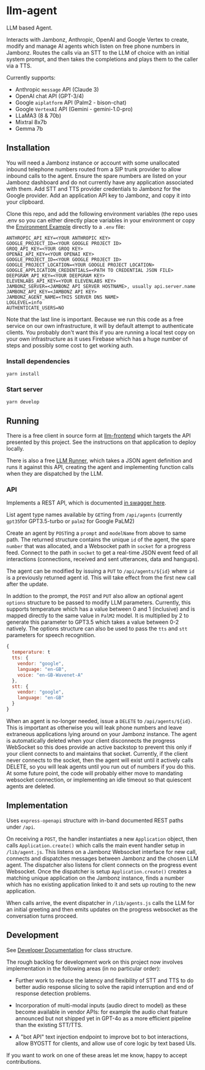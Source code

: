 # llm-agent

LLM based Agent.

Interacts with Jambonz, Anthropic, OpenAI and Google Vertex to create, modify and manage AI agents which listen on free phone numbers in Jambonz. Routes the calls via an STT to the LLM of choice with an initial system prompt, and then takes the completions and plays them to the caller via a TTS.

Currently supports:
 * Anthropic `message` API (Claude 3)
 * OpenAI chat API (GPT-3/4)
 * Google `aiplatform` API (Palm2 - bison-chat)
 * Google `VertexAI` API (Gemini - gemini-1.0-pro)
 * LLaMA3 (8 & 70b)
 * Mixtral 8x7b
 * Gemma 7b

## Installation

You will need a Jambonz instance or account with some unallocated inbound telephone numbers routed from a SIP trunk provider to allow inbound calls to the agent.
Ensure the spare numbers are listed on your Jambonz dashboard and do not currently have any application associated with them. Add STT and TTS provider credentials to Jambonz for the Google provider. Add an application API key to Jambonz, and copy it into your clipboard.

Clone this repo, and add the following environment variables (the repo uses .env so you can either directly place variables in your environment or copy the [Environment Example](https://github.com/aplisay/llm-agent/blob/main/environment-example) directly to a `.env` file:

```shell
ANTHROPIC_API_KEY=<YOUR ANTHROPIC KEY>
GOOGLE_PROJECT_ID=<YOUR GOOGLE PROJECT ID>
GROQ_API_KEY=<YOUR GROQ KEY>
OPENAI_API_KEY=<YOUR OPENAI KEY>
GOOGLE_PROJECT_ID=<YOUR GOOGLE PROJECT ID>
GOOGLE_PROJECT_LOCATION=<YOUR GOOGLE PROJECT LOCATION>
GOOGLE_APPLICATION_CREDENTIALS=<PATH TO CREDENTIAL JSON FILE>
DEEPGRAM_API_KEY=<YOUR DEEPGRAM KEY>
ELEVENLABS_API_KEY=<YOUR ELEVENLABS KEY>
JAMBONZ_SERVER=<JAMBONZ API SERVER HOSTNAME>, usually api.server.name
JAMBONZ_API_KEY=<JAMBONZ API KEY>
JAMBONZ_AGENT_NAME=<THIS SERVER DNS NAME>
LOGLEVEL=info
AUTHENTICATE_USERS=NO
```
Note that the last line is important. Because we run this code as a free service on our own infrastructure, it will by default attempt to authenticate clients. You probably don't want this if you are running a local test copy on your own infrastructure as it uses Firebase which has a huge number of steps and possibly some cost to get working auth.
### Install dependencies

```yarn install```

### Start server

```yarn develop```



## Running

There is a free client in source form at [llm-frontend](https://github.com/aplisay/llm-frontend) which targets the API presented by this project.
See the instructions on that application to deploy locally.

There is also a free [LLM Runner](https://github.com/aplisay/llm-frontend), which takes a JSON agent definition and runs it against this API, creating the agent and implementing function calls when they are dispatched by the LLM.

### API

Implements a REST API, which is documented [in swagger here](https://llm.aplisay.com/api).

List agent type names available by `GET`ing from `/api/agents` (currently `gpt35`for GPT3.5-turbo or `palm2` for Google PaLM2)

Create an agent by `POST`ing a `prompt` and `modelName` from above to same path. The returned structure contains the unique `id` of the agent, the spare `number` that was allocated, and a Websocket path in `socket` for a progress feed. Connect to the path in `socket` to get a real-time JSON event feed of all interactions (connections, received and sent utterances, data and hangups).

The agent can be modified by issuing a `PUT` to `/api/agents/${id}` where `id` is a previously returned agent id. This will take effect from the first new call after the update.

In addtion to the prompt, the `POST` and `PUT` also allow an optional agent `options` structure to be passed to modify LLM parameters.
Currently, this supports temperature which has a value between 0 and 1 (inclusive) and is mapped directly to the same value in `PalM2` model. It is multiplied by 2 to generate this parameter to GPT3.5 which takes a value between 0-2 natively. The options structure can also be used to pass the `tts` and `stt` parameters for speech recognition.

```javascript
{
  temperature: t
  tts: {
    vendor: "google",
    language: "en-GB",
    voice: "en-GB-Wavenet-A"
  },
  stt: {
    vendor: "google",
    language: "en-GB"
  }
}
```

When an agent is no-longer needed, issue a `DELETE` to `/api/agents/${id}`. This is important as otherwise you will leak phone numbers and leave extraneous applications lying around on your Jambonz instance.
The agent is automatically deleted when your client disconnects the progress WebSocket so this does provide an active backstop to prevent this only if your client connects to and maintains that socket.
Currently, if the client never connects to the socket, then the agent will exist until it actively calls DELETE, so you will leak agents until you run out of numbers if you do this.
At some future point, the code will probably either move to mandating websocket connection, or implementing an idle timeout so that quiescent agents are deleted.

## Implementation

Uses `express-openapi` structure with in-band documented REST paths under `/api`.

On receiving a `POST`, the handler instantiates a new `Application` object, then calls `Application.create()` which calls the main event handler setup in `/lib/agent.js`. This listens on a Jambonz Websocket interface for new call, connects and dispatches messages between Jambonz and the chosen LLM agent. The dispatcher also listens for client connects on the progress event Websocket.
Once the dispatcher is setup `Application.create()` creates a matching unique application on the Jambonz instance, finds a number which has no existing application linked to it and sets up routing to the new application.

When calls arrive, the event dispatcher in `/lib/agents.js` calls the LLM for an initial greeting and then emits updates on the progress websocket as the conversation turns proceed.

## Development

See [Developer Documentation](API.md) for class structure.

The rough backlog for development work on this project now involves implementation in the following areas (in no particular order):

  *  Further work to reduce the latency and flexibility of STT and TTS to do better audio response slicing to solve the rapid interruption and end of response detection problems.

  *  Incorporation of multi-modal inputs (audio direct to model) as these become available in vendor APIs: for example the audio chat feature announced but not shipped yet in GPT-4o as a more efficient pipeline than the existing STT/TTS.

  *  A "bot API" text injection endpoint to improve bot to bot interactions, allow BYOSTT for clients, and allow use of core logic by text based UIs.

If you want to work on one of these areas let me know, happy to accept contributions.
